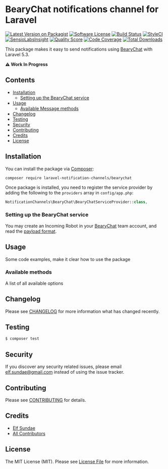# BearyChat notifications channel for Laravel

[![Latest Version on Packagist](https://img.shields.io/packagist/v/laravel-notification-channels/bearychat.svg?style=flat-square)](https://packagist.org/packages/laravel-notification-channels/bearychat)
[![Software License](https://img.shields.io/badge/license-MIT-brightgreen.svg?style=flat-square)](LICENSE.md)
[![Build Status](https://img.shields.io/travis/laravel-notification-channels/bearychat/master.svg?style=flat-square)](https://travis-ci.org/laravel-notification-channels/bearychat)
[![StyleCI](https://styleci.io/repos/66657812/shield)](https://styleci.io/repos/66657812)
[![SensioLabsInsight](https://img.shields.io/sensiolabs/i/69edea46-6837-4c7c-9b2f-11c8e320379b.svg?style=flat-square)](https://insight.sensiolabs.com/projects/69edea46-6837-4c7c-9b2f-11c8e320379b)
[![Quality Score](https://img.shields.io/scrutinizer/g/laravel-notification-channels/bearychat.svg?style=flat-square)](https://scrutinizer-ci.com/g/laravel-notification-channels/bearychat)
[![Code Coverage](https://img.shields.io/scrutinizer/coverage/g/laravel-notification-channels/bearychat/master.svg?style=flat-square)](https://scrutinizer-ci.com/g/laravel-notification-channels/bearychat/?branch=master)
[![Total Downloads](https://img.shields.io/packagist/dt/laravel-notification-channels/bearychat.svg?style=flat-square)](https://packagist.org/packages/laravel-notification-channels/bearychat)

This package makes it easy to send notifications using [BearyChat][] with Laravel 5.3.

**:warning: Work In Progress**

## Contents

- [Installation](#installation)
	- [Setting up the BearyChat service](#setting-up-the-BearyChat-service)
- [Usage](#usage)
	- [Available Message methods](#available-message-methods)
- [Changelog](#changelog)
- [Testing](#testing)
- [Security](#security)
- [Contributing](#contributing)
- [Credits](#credits)
- [License](#license)


## Installation

You can install the package via [Composer][]:

```
composer require laravel-notification-channels/bearychat
```

Once package is installed, you need to register the service provider by adding the following to the `providers` array in `config/app.php`:

```php
NotificationChannels\BearyChat\BearyChatServiceProvider::class,
```

### Setting up the BearyChat service

You may create an Incoming Robot in your [BearyChat][] team account, and read the [payload format][Incoming].

## Usage

Some code examples, make it clear how to use the package

### Available methods

A list of all available options

## Changelog

Please see [CHANGELOG](CHANGELOG.md) for more information what has changed recently.

## Testing

``` bash
$ composer test
```

## Security

If you discover any security related issues, please email elf.sundae@gmail.com instead of using the issue tracker.

## Contributing

Please see [CONTRIBUTING](CONTRIBUTING.md) for details.

## Credits

- [Elf Sundae](https://github.com/ElfSundae)
- [All Contributors](../../contributors)

## License

The MIT License (MIT). Please see [License File](LICENSE.md) for more information.


[BearyChat]: https://bearychat.com
[Composer]: https://getcomposer.org
[Laravel-BearyChat]: https://github.com/ElfSundae/Laravel-BearyChat
[Incoming]: https://bearychat.com/integrations/incoming
